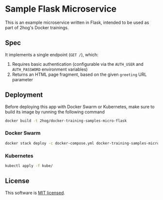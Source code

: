 # Sample Flask Microservice

This is an example microservice written in Flask, intended to be used as part of 2hog's Docker trainings.

## Spec
It implements a single endpoint (`GET /`), which:

1. Requires basic authentication (configurable via the `AUTH_USER` and `AUTH_PASSWORD` environment variables)
2. Returns an HTML page fragment, based on the given `greeting` URL parameter

## Deployment

Before deploying this app with Docker Swarm or Kubernetes, make sure to build its image by running the following command

```sh
docker build -t 2hog/docker-training-samples-micro-flask
```

### Docker Swarm

```sh
docker stack deploy -c docker-compose.yml docker-training-samples-micro-flask
```

### Kubernetes

```sh
kubectl apply -f kube/
```

## License

This software is [MIT licensed](LICENSE).